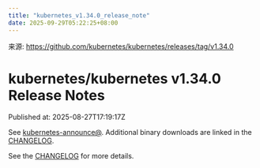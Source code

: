 ```yaml
---
title: "kubernetes_v1.34.0_release_note"
date: 2025-09-29T05:22:25+08:00
---
```

来源: https://github.com/kubernetes/kubernetes/releases/tag/v1.34.0

# kubernetes/kubernetes v1.34.0 Release Notes

Published at: 2025-08-27T17:19:17Z


See [kubernetes-announce@](https://groups.google.com/forum/#!forum/kubernetes-announce). Additional binary downloads are linked in the [CHANGELOG](https://github.com/kubernetes/kubernetes/blob/master/CHANGELOG/CHANGELOG-1.34.md).

See the [CHANGELOG](https://github.com/kubernetes/kubernetes/blob/master/CHANGELOG/CHANGELOG-1.34.md) for more details.




